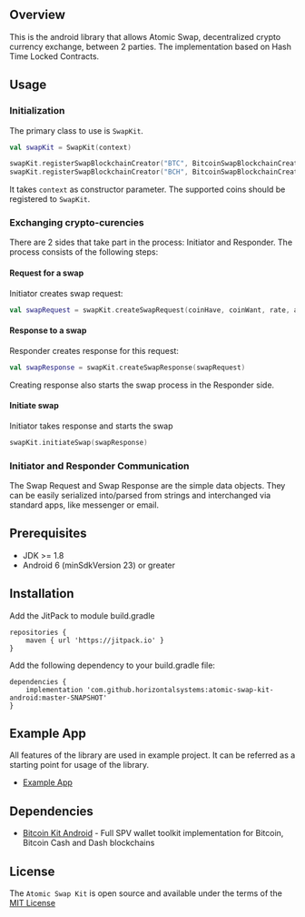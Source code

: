 ## Overview

This is the android library that allows Atomic Swap, decentralized crypto currency exchange, between 2 parties. The implementation based on Hash Time Locked Contracts.


## Usage

### Initialization

The primary class to use is `SwapKit`.

```kotlin
val swapKit = SwapKit(context)

swapKit.registerSwapBlockchainCreator("BTC", BitcoinSwapBlockchainCreator(bitcoinKit))
swapKit.registerSwapBlockchainCreator("BCH", BitcoinSwapBlockchainCreator(bitcoinCashKit))

```

It takes `context` as constructor parameter. The supported coins should be registered to `SwapKit`.

### Exchanging crypto-curencies

There are 2 sides that take part in the process: Initiator and Responder. The process consists of the following steps:  

#### Request for a swap

Initiator creates swap request:

```kotlin
val swapRequest = swapKit.createSwapRequest(coinHave, coinWant, rate, amount)
```

#### Response to a swap

Responder creates response for this request:   

```kotlin
val swapResponse = swapKit.createSwapResponse(swapRequest)
```

Creating response also starts the swap process in the Responder side.

#### Initiate swap

Initiator takes response and starts the swap

```kotlin
swapKit.initiateSwap(swapResponse)
```

### Initiator and Responder Communication

The Swap Request and Swap Response are the simple data objects. They can be easily serialized into/parsed from strings and interchanged via standard apps, like messenger or email.

## Prerequisites
* JDK >= 1.8
* Android 6 (minSdkVersion 23) or greater

## Installation
Add the JitPack to module build.gradle
```
repositories {
    maven { url 'https://jitpack.io' }
}
```
Add the following dependency to your build.gradle file:
```
dependencies {
    implementation 'com.github.horizontalsystems:atomic-swap-kit-android:master-SNAPSHOT'
}
```

## Example App

All features of the library are used in example project. It can be referred as a starting point for usage of the library.
* [Example App](https://github.com/horizontalsystems/atomic-swap-kit-android/tree/master/app)

## Dependencies
* [Bitcoin Kit Android](https://github.com/horizontalsystems/bitcoin-kit-android) - Full SPV wallet toolkit implementation for Bitcoin, Bitcoin Cash and Dash blockchains 

## License

The `Atomic Swap Kit` is open source and available under the terms of the [MIT License](https://github.com/horizontalsystems/atomic-swap-kit-android/blob/master/LICENSE)
